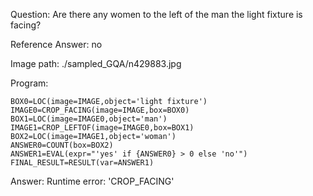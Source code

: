 Question: Are there any women to the left of the man the light fixture is facing?

Reference Answer: no

Image path: ./sampled_GQA/n429883.jpg

Program:

```
BOX0=LOC(image=IMAGE,object='light fixture')
IMAGE0=CROP_FACING(image=IMAGE,box=BOX0)
BOX1=LOC(image=IMAGE0,object='man')
IMAGE1=CROP_LEFTOF(image=IMAGE0,box=BOX1)
BOX2=LOC(image=IMAGE1,object='woman')
ANSWER0=COUNT(box=BOX2)
ANSWER1=EVAL(expr="'yes' if {ANSWER0} > 0 else 'no'")
FINAL_RESULT=RESULT(var=ANSWER1)
```
Answer: Runtime error: 'CROP_FACING'

